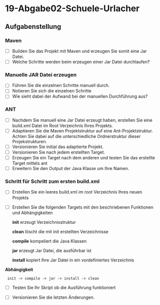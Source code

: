 # 19-Abgabe02-Schuele-Urlacher

## Aufgabenstellung
  ### Maven
   - [ ] Builden Sie das Projekt mit Maven und erzeugen Sie somit eine Jar Datei.
   - [ ] Welche Schritte werden beim erzeugen einer Jar Datei durchlaufen?

   ### Manuelle JAR Datei erzeugen
   - [ ] Führen Sie die einzelnen Schritte manuell durch.
   - [ ] Notieren Sie sich die einzelnen Schritte
   - [ ] Wie sieht dabei der Aufwand bei der manuellen Durchführung aus?
    
   ### ANT
   - [ ] Nachdem Sie manuell eine Jar Datei erzeugt haben, erstellen Sie eine build.xml Datei im Root Verzeichnis Ihres Projekts.
   - [ ] Adaptieren Sie die Maven Projektstruktur auf eine Ant-Projektstruktur. Achten Sie dabei auf die unterschiedliche Ordnerstruktur dieser Projekstrukturen.
   - [ ] Versionieren Sie initial das adaptierte Projekt.
   - [ ] Versionieren Sie nach jedem erstellten Target.
   - [ ] Erzeugen Sie ein Target nach dem anderen und testen Sie das erstellte Target mittels ant <target-name>
   - [ ] Erweitern Sie den Output der Java Klasse um Ihre Namen.
 
  ### Schritt für Schritt zum ersten build.xml
   - [ ] Erstellen Sie ein leeres build.xml im root Verzeichnis Ihres neuen Projekts
   - [ ] Erstellen Sie die folgenden Targets mit den beschriebenen Funktionen und Abhängigkeiten
   
     **init**
       erzeugt Verzeichnisstruktur
       
     **clean**
       löscht die mit init erstellten Verzeichnisse
       
     **compile**
       kompeliert die Java Klassen
       
     **jar**
       erzeugt Jar Datei, die ausführbar ist
       
     **install**
       kopiert Ihre Jar Datei in ein vordefiniertes Verzeichnis
 
       
   **Abhängigkeit**
     
     init -> compile -> jar -> install -> clean
       
   - [ ] Testen Sie Ihr Skript ob die Ausführung funktioniert
   - [ ] Versionieren Sie die letzten Änderungen.

